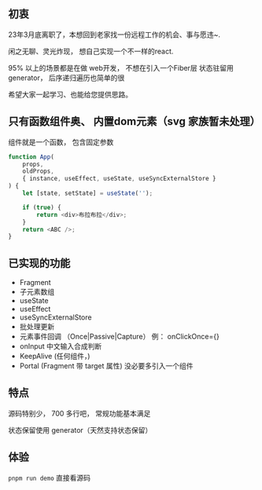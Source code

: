 ## 初衷

23年3月底离职了，本想回到老家找一份远程工作的机会、事与愿违~.

闲之无聊、灵光炸现， 想自己实现一个不一样的react.

95% 以上的场景都是在做 web开发， 不想在引入一个Fiber层
状态驻留用 generator， 后序递归遍历也简单的很

希望大家一起学习、也能给您提供思路。

## 只有函数组件奥、 内置dom元素（svg 家族暂未处理）

组件就是一个函数， 包含固定参数

```js
function App(
	props,
	oldProps,
	{ instance, useEffect, useState, useSyncExternalStore }
) {
	let [state, setState] = useState('');

	if (true) {
		return <div>布拉布拉</div>;
	}
	return <ABC />;
}
```

## 已实现的功能

- Fragment
- 子元素数组
- useState
- useEffect
- useSyncExternalStore
- 批处理更新
- 元素事件回调 （Once|Passive|Capture） 例： onClickOnce={}
- onInput 中文输入合成判断
- KeepAlive (任何组件，)
- Portal (Fragment 带 target 属性) 没必要多引入一个组件

## 特点

源码特别少， 700 多行吧， 常规功能基本满足

状态保留使用 generator（天然支持状态保留）

## 体验

`pnpm run demo` 直接看源码
